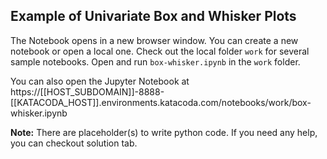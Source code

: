 ## Example of Univariate Box and Whisker Plots
The Notebook opens in a new browser window. You can create a new notebook or open a local one. Check out the local folder `work` for several sample notebooks. Open and run `box-whisker.ipynb` in the `work` folder.

You can also open the Jupyter Notebook at https://[[HOST_SUBDOMAIN]]-8888-[[KATACODA_HOST]].environments.katacoda.com/notebooks/work/box-whisker.ipynb

**Note:**
There are placeholder(s) to write python code. If you need any help, you can checkout solution tab.